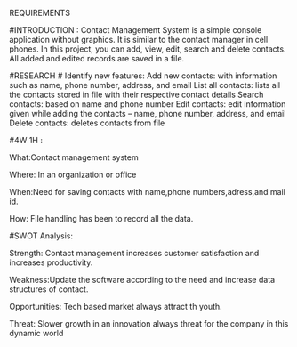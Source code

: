 REQUIREMENTS

#INTRODUCTION : Contact Management System is a simple console application without graphics. It is similar to the contact manager in cell phones. In this  project, you can add, view, edit, search and delete contacts. All added and edited records are saved in a file.

#RESEARCH # Identify new features: Add new contacts: with information such as name, phone number, address, and email
List all contacts: lists all the contacts stored in file with their respective contact details
Search contacts: based on name and phone number
Edit contacts: edit information given while adding the contacts – name, phone number, address, and email
Delete contacts: deletes contacts from file

#4W 1H :

What:Contact management system

Where: In an organization or office

When:Need for saving contacts with name,phone numbers,adress,and mail id.

How: File handling has been to record all the data.

#SWOT Analysis:

Strength: Contact management increases customer satisfaction and increases productivity.

Weakness:Update the software according to the need and increase data structures of contact.

Opportunities: Tech based market always attract th youth.

Threat: Slower growth in an innovation always threat for the company in this dynamic world



